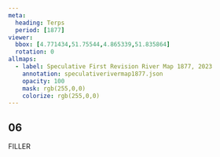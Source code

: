 ```yaml
---
meta:
  heading: Terps
  period: [1877]
viewer:
  bbox: [4.771434,51.75544,4.865339,51.835864]
  rotation: 0
allmaps:
  - label: Speculative First Revision River Map 1877, 2023
    annotation: speculativerivermap1877.json
    opacity: 100
    mask: rgb(255,0,0)
    colorize: rgb(255,0,0)
---
```


## 06

FILLER
